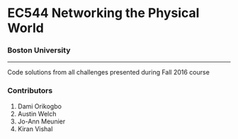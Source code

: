 # EC544 Networking the Physical World
### Boston University
-----

Code solutions from all challenges presented during Fall 2016 course

### Contributors

1. Dami Orikogbo
2. Austin Welch
3. Jo-Ann Meunier
4. Kiran Vishal
